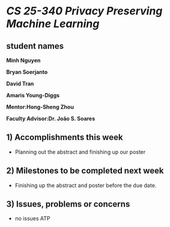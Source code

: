# *CS 25-340 Privacy Preserving Machine Learning*

## student names
**Minh Nguyen**

**Bryan Soerjanto** 

**David Tran**

**Amaris Young-Diggs**

**Mentor:Hong-Sheng Zhou**

**Faculty Advisor:Dr. João S. Soares**

## 1) Accomplishments this week ##
   - Planning out the abstract and finishing up our poster

## 2) Milestones to be completed next week ##
   - Finishing up the abstract and poster before the due date.

## 3) Issues, problems or concerns ##
   - no issues ATP
   
